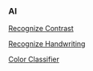 ### AI

[Recognize Contrast](https://ozgrozer.github.io/mini/ai/recognize-contrast/)

[Recognize Handwriting](https://ozgrozer.github.io/mini/ai/recognize-handwriting/)

[Color Classifier](https://ozgrozer.github.io/mini/ai/color-classifier/)
